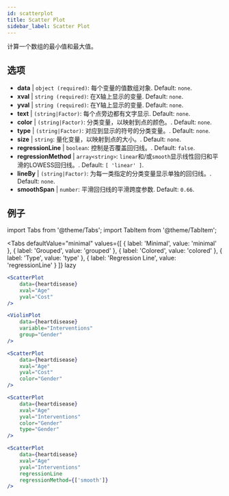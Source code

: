 ```yaml
---
id: scatterplot
title: Scatter Plot
sidebar_label: Scatter Plot
---
```


计算一个数组的最小值和最大值。

## 选项

* __data__ | `object (required)`: 每个变量的值数组对象. Default: `none`.
* __xval__ | `string (required)`: 在X轴上显示的变量. Default: `none`.
* __yval__ | `string (required)`: 在Y轴上显示的变量. Default: `none`.
* __text__ | `(string|Factor)`: 每个点旁边都有文字显示. Default: `none`.
* __color__ | `(string|Factor)`: 分类变量，以映射到点的颜色。. Default: `none`.
* __type__ | `(string|Factor)`: 对应到显示的符号的分类变量。. Default: `none`.
* __size__ | `string`: 量化变量，以映射到点的大小。. Default: `none`.
* __regressionLine__ | `boolean`: 控制是否覆盖回归线。. Default: `false`.
* __regressionMethod__ | `array<string>`: `linear`和/或`smooth`显示线性回归和平滑的LOWESS回归线。. Default: `[
  'linear'
]`.
* __lineBy__ | `(string|Factor)`: 为每一类指定的分类变量显示单独的回归线。. Default: `none`.
* __smoothSpan__ | `number`: 平滑回归线的平滑跨度参数. Default: `0.66`.


## 例子

import Tabs from '@theme/Tabs';
import TabItem from '@theme/TabItem';

<Tabs
    defaultValue="minimal"
    values={[
        { label: 'Minimal', value: 'minimal' },
        { label: 'Grouped', value: 'grouped' },
        { label: 'Colored', value: 'colored' },
        { label: 'Type', value: 'type' },
        { label: 'Regression Line', value: 'regressionLine' }
    ]}
    lazy
>

<TabItem value="minimal">

```jsx live
<ScatterPlot 
    data={heartdisease} 
    xval="Age"
    yval="Cost"
/>
```

</TabItem>


<TabItem value="grouped">

```jsx live
<ViolinPlot 
    data={heartdisease} 
    variable="Interventions"
    group="Gender"
/>
```

</TabItem>

<TabItem value="colored">

```jsx live
<ScatterPlot 
    data={heartdisease} 
    xval="Age"
    yval="Cost"
    color="Gender"
/>
```
</TabItem>

<TabItem value="type">

```jsx live
<ScatterPlot 
    data={heartdisease} 
    xval="Age"
    yval="Interventions"
    color="Gender"
    type="Gender"
/>
```

</TabItem>

<TabItem value="regressionLine">

```jsx live
<ScatterPlot 
    data={heartdisease} 
    xval="Age"
    yval="Interventions"
    regressionLine
    regressionMethod={['smooth']}
/>
```
</TabItem>

</Tabs>
